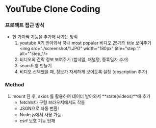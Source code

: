 # YouTube Clone Coding

### 프로젝트 접근 방식

- 한 가지씩 기능을 추가해 나가는 방식
  1. youtube API 받아와서 국내 most popular 비디오 25개의 title 보여주기
     <img src="./screenshot/1.JPG" width="180px" title="step 1" alt=""step_1/>
  2. 비디오의 간략 정보 보여주기 (썸네일, 채널명, 등록일자 추가)
  3. search 창 만들기
  4. 비디오 선택했을 때, 정보가 자세하게 보이도록 설정 (description 추가)

### Method

1. mount 된 후, axios 를 활용하여 데이터 받아와서 **state(videos)**에 추가
   - fetch보다 구형 브라우저에서도 작동
   - JSON으로 자동 변환!
   - Node.js에서 사용 가능
   - csrf 보호 기능 탑재
